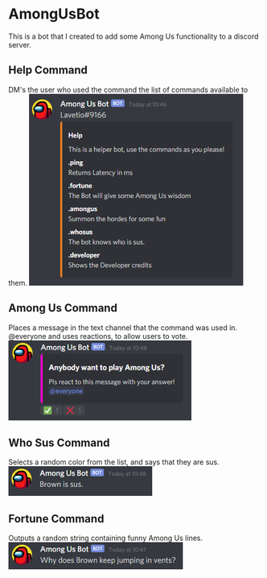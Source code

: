 # AmongUsBot
This is a bot that I created to add some Among Us functionality to a discord server.

## Help Command
DM's the user who used the command the list of commands available to them.
![Help Command](https://github.com/BenPowellDev/AmongUsBot/blob/main/Command%20img/help.png)

## Among Us Command
Places a message in the text channel that the command was used in. @everyone and uses reactions, to allow users to vote.
![AmongUs Command](https://github.com/BenPowellDev/AmongUsBot/blob/main/Command%20img/amongus.png)

## Who Sus Command
Selects a random color from the list, and says that they are sus.
![Whosus Command](https://github.com/BenPowellDev/AmongUsBot/blob/main/Command%20img/whosus.png)

## Fortune Command
Outputs a random string containing funny Among Us lines.
![Fortune Command](https://github.com/BenPowellDev/AmongUsBot/blob/main/Command%20img/fortune.png)
